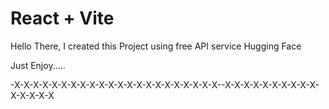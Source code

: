 # React + Vite

Hello There, 
I created this Project using free API service Hugging Face 

Just Enjoy.....



-X-X-X-X-X-X-X-X-X-X-X-X-X-X-X-X-X-X-X-X-X-X--X-X-X-X-X-X-X-X-X-X-X-X-X-X-X